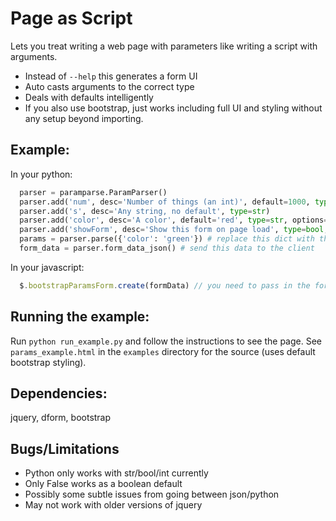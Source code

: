 Page as Script
==================================================
Lets you treat writing a web page with parameters like writing a script with arguments. 

- Instead of `--help` this generates a form UI
- Auto casts arguments to the correct type
- Deals with defaults intelligently
- If you also use bootstrap, just works including full UI and styling without any setup beyond importing.

Example:
-----------
  In your python:
```python
  parser = paramparse.ParamParser()
  parser.add('num', desc='Number of things (an int)', default=1000, type=int)
  parser.add('s', desc='Any string, no default', type=str)
  parser.add('color', desc='A color', default='red', type=str, options=['red', 'blue', 'green', 'black'])
  parser.add('showForm', desc='Show this form on page load', type=bool, default=False)
  params = parser.parse({'color': 'green'}) # replace this dict with the url parameter dict from the request
  form_data = parser.form_data_json() # send this data to the client
```
  In your javascript:
```javascript
  $.bootstrapParamsForm.create(formData) // you need to pass in the form_data from the python
```

Running the example:
-----------
  Run `python run_example.py` and follow the instructions to see the page.
  See `params_example.html` in the `examples` directory for the source (uses default bootstrap styling). 

Dependencies:
-----------
  jquery, dform, bootstrap

Bugs/Limitations
-----------
- Python only works with str/bool/int currently
- Only False works as a boolean default
- Possibly some subtle issues from going between json/python
- May not work with older versions of jquery
